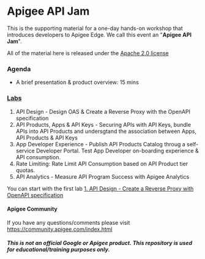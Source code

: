 # Apigee API Jam
This is the supporting material for a one-day hands-on workshop that introduces developers to Apigee Edge. We call this event an "**Apigee API Jam**".

All of the material here is released under the [Apache 2.0 license](./LICENSE.md)

### Agenda
* A brief presentation & product overview: 15 mins

### [Labs](./Labs/Core) 
1. API Design - Design OAS & Create a Reverse Proxy with the OpenAPI specification
2. API Products, Apps & API Keys - Securing APIs with API Keys, bundle APIs into API Products and undersgtand the association between Apps, API Products & API Keys
3. App Developer Experience - Publish API Products Catalog throug a self-service Developer Portal. Test App Developer on-boarding experience & API consumption.
4. Rate Limiting: Rate Limit API Consumption based on API Product tier quotas.
9. API Analytics - Measure API Program Success with Apigee Analytics

You can start with the first lab [1. API Design - Create a Reverse Proxy with OpenAPI specification](https://github.com/aliceinapiland/apijam/tree/master/Module-1/Labs/Lab%201%20API%20Design%20-%20Create%20a%20Reverse%20Proxy%20with%20OpenAPI%20specification)

#### Apigee Community 
If you have any questions/comments please visit https://community.apigee.com/index.html

##### This is not an official Google or Apigee product. This repository is used for educational/training purposes only.
